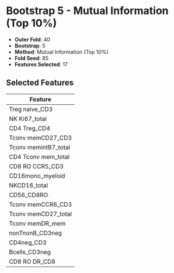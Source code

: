 # Bootstrap 5 - Mutual Information (Top 10%)

- **Outer Fold**: 40
- **Bootstrap**: 5
- **Method**: Mutual Information (Top 10%)
- **Fold Seed**: 85
- **Features Selected**: 17

## Selected Features

| Feature |
|---------|
| Treg naive_CD3 |
| NK Ki67_total |
| CD4 Treg_CD4 |
| Tconv memCD27_CD3 |
| Tconv memintB7_total |
| CD4 Tconv mem_total |
| CD8 RO CCR5_CD3 |
| CD16mono_myeloid |
| NKCD16_total |
| CD56_CD8RO |
| Tconv memCCR6_CD3 |
| Tconv memCD27_total |
| Tconv memDR_mem |
| nonTnonB_CD3neg |
| CD4neg_CD3 |
| Bcells_CD3neg |
| CD8 RO DR_CD8 |
